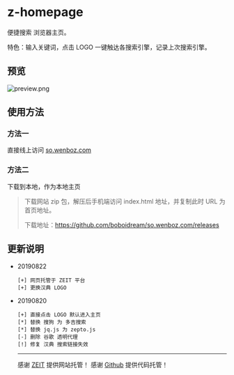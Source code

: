 # z-homepage
便捷搜索 浏览器主页。

特色：输入关键词，点击 LOGO 一键触达各搜索引擎，记录上次搜索引擎。

## 预览
![preview.png](https://i.loli.net/2018/11/05/5bdfa9587bdc1.jpg)

## 使用方法
### 方法一
直接线上访问 [so.wenboz.com](http://so.wenboz.com/)

### 方法二
下载到本地，作为本地主页

> 下载网站 zip 包，解压后手机端访问 index.html 地址，并复制此时 URL 为首页地址。
>
> 下载地址：https://github.com/boboidream/so.wenboz.com/releases

## 更新说明
* 20190822
  ```
  [+] 网页托管于 ZEIT 平台
  [+] 更换汉典 LOGO
  ```
* 20190820
  ```
  [+] 直接点击 LOGO 默认进入主页
  [*] 替换 搜狗 为 多吉搜索
  [*] 替换 jq.js 为 zepto.js
  [-] 删除 谷歌 透明代理
  [!] 修复 汉典 搜索链接失效
  ```

  ---

  感谢 [ZEIT](https://zeit.co) 提供网站托管！
  感谢 [Github](https://github.com) 提供代码托管！
